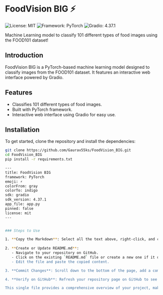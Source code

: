 # FoodVision BIG ⚡

![License: MIT](https://img.shields.io/badge/License-MIT-blue.svg)
![Framework: PyTorch](https://img.shields.io/badge/Framework-PyTorch-red.svg)
![Gradio: 4.37.1](https://img.shields.io/badge/Gradio-4.37.1-orange.svg)

Machine Learning model to classify 101 different types of food images using the FOOD101 dataset!

## Introduction
FoodVision BIG is a PyTorch-based machine learning model designed to classify images from the FOOD101 dataset. It features an interactive web interface powered by Gradio.

## Features
- Classifies 101 different types of food images.
- Built with PyTorch framework.
- Interactive web interface using Gradio for easy use.

## Installation
To get started, clone the repository and install the dependencies:

```bash
git clone https://github.com/Gaurav55ks/FoodVision_BIG.git
cd FoodVision_BIG
pip install -r requirements.txt

---
title: FoodVision BIG
framework: PyTorch
emoji: ⚡
colorFrom: gray
colorTo: indigo
sdk: gradio
sdk_version: 4.37.1
app_file: app.py
pinned: false
license: mit
---


### Steps to Use

1. **Copy the Markdown**: Select all the text above, right-click, and choose "Copy" (or use Ctrl+C on Windows/Linux, Command+C on macOS).
   
2. **Create or Update README.md**: 
   - Navigate to your repository on GitHub.
   - Click on the existing `README.md` file or create a new one if it doesn't exist.
   - Edit the file and paste the copied content.

3. **Commit Changes**: Scroll down to the bottom of the page, add a commit message (e.g., "Update README with project details"), and click on "Commit changes".

4. **Verify on GitHub**: Refresh your repository page on GitHub to see the updated README.md file.

This single file provides a comprehensive overview of your project, making your GitHub repository more informative and visually appealing. Adjust any specific details or add more sections as needed for your project's requirements.

